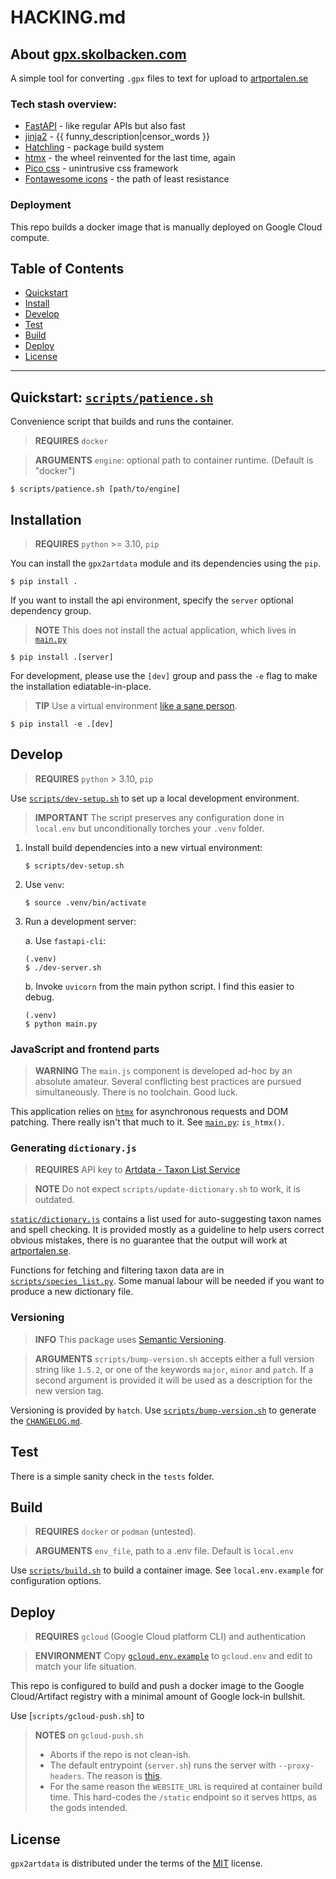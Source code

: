 # HACKING.md

## About [gpx.skolbacken.com](https://gpx.skolbacken.com)
A simple tool for converting `.gpx` files to text for upload to [artportalen.se](https://artportalen.se) 

### Tech stash overview:
* [FastAPI](https://fastapi.tiangolo.com/) - like regular APIs but also fast
* [jinja2](https://jinja.palletsprojects.com/) - {{ funny_description|censor_words }}
* [Hatchling](https://pypi.org/project/hatchling/) - package build system
* [htmx](https://htmx.org/) - the wheel reinvented for the last time, again
* [Pico css](https://picocss.com/) - unintrusive css framework
* [Fontawesome icons](https://docs.fontawesome.com/web) - the path of least resistance

### Deployment
This repo builds a docker image that is manually deployed on Google Cloud compute. 


## Table of Contents
- [Quickstart](#quickstart)
- [Install](#install)
- [Develop](#develop)
- [Test](#test)
- [Build](#build)
- [Deploy](#deploy)
- [License](#license)

-----

## Quickstart: [`scripts/patience.sh`](scripts/patience.sh)
Convenience script that builds and runs the container.
> **REQUIRES** `docker`

> **ARGUMENTS** `engine`: optional path to container runtime. (Default is "docker")

```
$ scripts/patience.sh [path/to/engine]
```

## Installation
> **REQUIRES** `python` >= 3.10, `pip`

You can install the `gpx2artdata` module and its dependencies using the `pip`. 
```console
$ pip install .
```
If you want to install the api environment, specify the `server` optional dependency group.
> **NOTE** This does not install the actual application, which lives in [`main.py`](main.py)
```console
$ pip install .[server]
```
For development, please use the `[dev]` group and pass the `-e` flag to make the installation ediatable-in-place.
> **TIP** Use a virtual environment [like a sane person](#develop).
```console
$ pip install -e .[dev]
```

## Develop
> **REQUIRES** `python` > 3.10, `pip`

Use [`scripts/dev-setup.sh`](scripts/dev-setup.sh) to set up a local development environment. 

> **IMPORTANT** The script preserves any configuration done in `local.env` but unconditionally torches your `.venv` folder. 

1. Install build dependencies into a new virtual environment:
    ```console
    $ scripts/dev-setup.sh
    ```
2. Use `venv`:
    ```console
    $ source .venv/bin/activate 
    ```
3. Run a development server:
    
    a. Use `fastapi-cli`:
    ```console
    (.venv)
    $ ./dev-server.sh
    ```

    b. Invoke `uvicorn` from the main python script. I find this easier to debug.
    ```console
    (.venv) 
    $ python main.py
    ```

### JavaScript and frontend parts
> **WARNING** The `main.js` component is developed ad-hoc by an absolute amateur. Several conflicting best practices are pursued simultaneously. There is no toolchain. Good luck. 

This application relies on [`htmx`](https://htmx.org) for asynchronous requests and DOM patching. There really isn't that much to it. See [`main.py`](main.py): `is_htmx()`.

### Generating `dictionary.js`
> **REQUIRES** API key to [Artdata - Taxon List Service](https://api-portal.artdatabanken.se/api-details#api=taxonlistservice&operation=definitions)

> **NOTE** Do not expect `scripts/update-dictionary.sh` to work, it is outdated. 

[`static/dictionary.js`](static/dictionary.js) contains a list used for auto-suggesting taxon names and spell checking. It is provided mostly as a guideline to help users correct obvious mistakes, there is no guarantee that the output will work at [artportalen.se](https://artportalen.se). 

Functions for fetching and filtering taxon data are in [`scripts/species_list.py`](scripts/species_list.py). Some manual labour will be needed if you want to produce a new dictionary file. 

### Versioning
> **INFO** This package uses [Semantic Versioning](https://semver.org/). 

> **ARGUMENTS** `scripts/bump-version.sh` accepts either a full version string like `1.5.2`, or one of the keywords `major`, `minor` and `patch`. If a second argument is provided it will be used as a description for the new version tag. 

Versioning is provided by `hatch`. Use [`scripts/bump-version.sh`](scripts/bump-version.sh) to generate the [`CHANGELOG.md`](CHANGELOG.md). 


## Test
There is a simple sanity check in the `tests` folder.

## Build
> **REQUIRES** `docker` or `podman` (untested). 

> **ARGUMENTS** `env_file`, path to a .env file. Default is `local.env` 

Use [`scripts/build.sh`](scripts/build.sh) to build a container image. See `local.env.example` for configuration options. 

## Deploy
> **REQUIRES** `gcloud` (Google Cloud platform CLI) and authentication

> **ENVIRONMENT** Copy [`gcloud.env.example`](gcloud.env.example) to `gcloud.env` and edit to match your life situation. 

This repo is configured to build and push a docker image to the Google Cloud/Artifact registry with a minimal amount of Google lock-in bullshit. 

Use [`scripts/gcloud-push.sh`] to 

> **NOTES** on `gcloud-push.sh`
> 
> - Aborts if the repo is not clean-ish.
> - The default entrypoint (`server.sh`) runs the server with `--proxy-headers`. The reason is [this](https://www.googlecloudcommunity.com/gc/Serverless/Containerized-FastAPI-app-using-Uvicorn-serving-JS-amp-CSS/m-p/681551).
> - For the same reason the `WEBSITE_URL` is required at container build time. This hard-codes the `/static` endpoint so it serves https, as the gods intended.   


## License

`gpx2artdata` is distributed under the terms of the [MIT](https://spdx.org/licenses/MIT.html) license.
